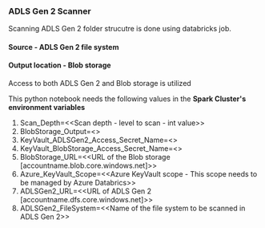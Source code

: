 ### ADLS Gen 2 Scanner

Scanning ADLS Gen 2 folder strucutre is done using databricks job. 

#### Source - ADLS Gen 2 file system
#### Output location - Blob storage 

Access to both ADLS Gen 2 and Blob storage is utilized 

This python notebook needs the following values in the **Spark Cluster's environment variables**

1. Scan_Depth=<<Scan depth - level to scan - int value>>
2. BlobStorage_Output=<<Output container name in blob storage>>
3. KeyVault_ADLSGen2_Access_Secret_Name=<<Secret name in KeyVault>>
4. KeyVault_BlobStorage_Access_Secret_Name=<<Secret name in Keyvault for blob storage access key>>
5. BlobStorage_URL=<<URL of the Blob storage [accountname.blob.core.windows.net]>>
6. Azure_KeyVault_Scope=<<Azure KeyVault scope - This scope needs to be managed by Azure Databrics>>
7. ADLSGen2_URL=<<URL of ADLS Gen 2 [accountname.dfs.core.windows.net]>>
8. ADLSGen2_FileSystem=<<Name of the file system to be scanned in ADLS Gen 2>>

